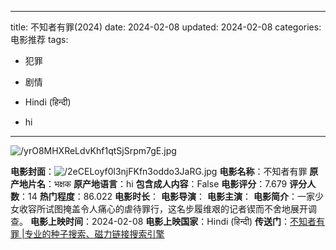 
---
title: 不知者有罪(2024)
date: 2024-02-08
updated: 2024-02-08
categories: 电影推荐
tags:

- 犯罪
- 剧情

- Hindi (हिन्दी)
- hi
---

<img src="https://image.tmdb.org/t/p/original/yrO8MHXReLdvKhf1qtSjSrpm7gE.jpg" alt="/yrO8MHXReLdvKhf1qtSjSrpm7gE.jpg" title="/yrO8MHXReLdvKhf1qtSjSrpm7gE.jpg">

**电影封面**：<img src="https://image.tmdb.org/t/p/w200/2eCELoyf0l3njFKfn3oddo3JaRG.jpg" alt="/2eCELoyf0l3njFKfn3oddo3JaRG.jpg" title="/2eCELoyf0l3njFKfn3oddo3JaRG.jpg">
**电影名称**：不知者有罪
**原产地片名**：भक्षक
**原产地语言**：hi
**包含成人内容**：False
**电影评分**：7.679
**评分人数**：14
**热门程度**：86.022
**电影时长**：
**电影导演**：
**电影主演**：
**电影简介**：一家少女收容所试图掩盖令人痛心的虐待罪行，这名步履维艰的记者锲而不舍地展开调查。
**电影上映时间**：2024-02-08
**电影上映国家**：Hindi (हिन्दी)
**传送门**：[不知者有罪 |专业的种子搜索、磁力链接搜索引擎](https://movie.amd794.com:2083/?search=%E0%A4%AD%E0%A4%95%E0%A5%8D%E0%A4%B7%E0%A4%95&ordering=&mode=match_phrase&page_size=10&page=1)


